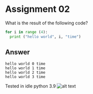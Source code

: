 # Assignment 02
What is the result of the following code? <br />
```python
for i in range (4):
  print ("hello world", i, "time")
```
## Answer
```
hello world 0 time
hello world 1 time
hello world 2 time
hello world 3 time
```
Tested in idle python 3.9
![alt text](https://github.com/realdhikaarya/fi3201-01-2021-2/blob/main/assignments/02/10218010/proof.jpg)
